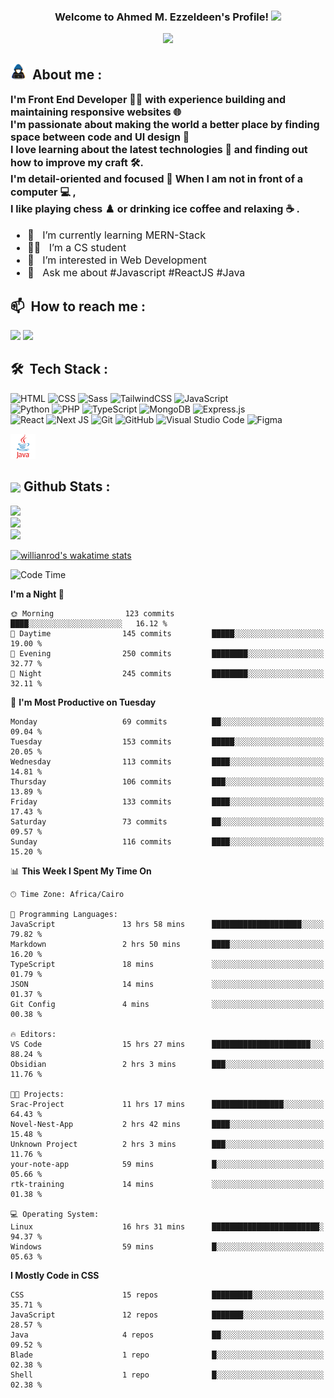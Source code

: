 <h3 align="center">
  Welcome to Ahmed M. Ezzeldeen's Profile!
  <img src="https://media.giphy.com/media/hvRJCLFzcasrR4ia7z/giphy.gif" width="28">
</h3>

<!-- Typing SVG by DenverCoder1 - https://github.com/DenverCoder1/readme-typing-svg -->
<p align="center">
  <a href="https://github.com/DenverCoder1/readme-typing-svg"><img src="https://readme-typing-svg.herokuapp.com/?lines=I'm%20Junior%20Software%20Engineer%20👨‍💻;I'm%20Front-End%20developer;Always%20learning%20new%20things&font=Fira%20Code&center=true&width=440&height=45&color=2196f3&vCenter=true&size=24"></a>
</p>

## <img src ="https://github.com/0xAbdulKhalid/0xAbdulKhalid/raw/main/assets/mdImages/about_me.gif" width=25px> &nbsp;About me :

<p Style="font-size:16px; font-weight:bold; ">
I'm Front End Developer 🧑‍💻 with experience building and maintaining responsive websites 🌐<br>
I'm passionate about making the world a better place by finding space between code and UI design 🎨<br>
I love learning about the latest technologies 🚀 and finding out how to improve my craft 🛠️.<br> I'm detail-oriented and focused 🤏 
When I am not in front of a computer 💻️ ,<br> I like playing chess ♟️ or drinking ice coffee and relaxing ☕️ .
</p>

<ul style="font-size:16px">
<li>🌱 &nbsp; I’m currently learning MERN-Stack</li>
<li>👨‍💻 &nbsp; I’m a CS student</li>
<li>👀 &nbsp; I’m interested in Web Development</li>
<li>💬 &nbsp; Ask me about #Javascript #ReactJS #Java</li>
</ul>

## 📫 &nbsp;How to reach me :

<a href="https://www.linkedin.com/in/ahmed3zzeldeen/" target="_blank"><img src="https://img.shields.io/badge/-Ahmed%20M.%20Ezzeldeen-0077B5?style=for-the-badge&logo=Linkedin&logoColor=white"/></a>
<a href="https://telegram.me/Ahmed3zzeldeen" target="_blank"><img src="https://img.shields.io/badge/-Ahmed%20M.%20Ezzeldeen-0077B5?style=for-the-badge&logo=Telegram&logoColor=white"/></a>

## 🛠 &nbsp;Tech Stack :

![HTML](https://img.shields.io/badge/HTML5-E34F26?style=for-the-badge&logo=html5&logoColor=white) ![CSS](https://img.shields.io/badge/CSS3-1572B6?style=for-the-badge&logo=css3&logoColor=white) ![Sass](https://img.shields.io/badge/Sass-CC6699?style=for-the-badge&logo=sass&logoColor=white) ![TailwindCSS](https://img.shields.io/badge/tailwindcss-%2338B2AC.svg?style=for-the-badge&logo=tailwind-css&logoColor=white) ![JavaScript](https://img.shields.io/badge/JavaScript-323330?style=for-the-badge&logo=javascript&logoColor=F7DF1E) </br> ![Python](https://img.shields.io/badge/Python-FFD43B?style=for-the-badge&logo=python&logoColor=blue) ![PHP](https://img.shields.io/badge/PHP-777BB4?style=for-the-badge&logo=php&logoColor=white) ![TypeScript](https://img.shields.io/badge/typescript-%23007ACC.svg?style=for-the-badge&logo=typescript&logoColor=white) ![MongoDB](https://img.shields.io/badge/MongoDB-%234ea94b.svg?style=for-the-badge&logo=mongodb&logoColor=white) ![Express.js](https://img.shields.io/badge/express.js-%23404d59.svg?style=for-the-badge&logo=express&logoColor=%2361DAFB) </br> ![React](https://img.shields.io/badge/react-%2320232a.svg?style=for-the-badge&logo=react&logoColor=%2361DAFB) ![Next JS](https://img.shields.io/badge/Next-black?style=for-the-badge&logo=next.js&logoColor=white) ![Git](https://img.shields.io/badge/GIT-E44C30?style=for-the-badge&logo=git&logoColor=white) ![GitHub](https://img.shields.io/badge/GitHub-100000?style=for-the-badge&logo=github&logoColor=white) ![Visual Studio Code](https://img.shields.io/badge/VSCode-0078D4?style=for-the-badge&logo=visual%20studio%20code&logoColor=white) ![Figma](https://img.shields.io/badge/figma-%23F24E1E.svg?style=for-the-badge&logo=figma&logoColor=white)&nbsp;

<a href="https://www.java.com" target="_blank"> <img src="https://raw.githubusercontent.com/devicons/devicon/master/icons/java/java-original-wordmark.svg" alt="java" width="40" height="40"/></a>

<!-- ![Figma](https://img.shields.io/badge/figma-05122A.svg?style=for-the-badge&logo=figma&logoColor=white) -->

## <img src = "https://media.giphy.com/media/iY8CRBdQXODJSCERIr/giphy.gif" align="center" width ="30px"> Github Stats :

![](https://github-readme-stats.vercel.app/api?username=Ahmed3zzeldeen&theme=tokyonight&hide_border=false&include_all_commits=false&count_private=false)<br/>
![](https://github-readme-streak-stats.herokuapp.com/?user=Ahmed3zzeldeen&theme=tokyonight&hide_border=false)<br/>
![](https://github-readme-stats.vercel.app/api/top-langs?username=Ahmed3zzeldeen&theme=tokyonight&hide_border=false&layout=compact&include_all_commits=true&count_private=false)<br/>

[![willianrod's wakatime stats](https://github-readme-stats.vercel.app/api/wakatime?username=ahmed3zzeldeen&layout=compact)](https://github.com/anuraghazra/github-readme-stats)

<!--START_SECTION:waka-->
![Code Time](http://img.shields.io/badge/Code%20Time-989%20hrs%2012%20mins-blue)

**I'm a Night 🦉** 

```text
🌞 Morning                123 commits         ████░░░░░░░░░░░░░░░░░░░░░   16.12 % 
🌆 Daytime                145 commits         █████░░░░░░░░░░░░░░░░░░░░   19.00 % 
🌃 Evening                250 commits         ████████░░░░░░░░░░░░░░░░░   32.77 % 
🌙 Night                  245 commits         ████████░░░░░░░░░░░░░░░░░   32.11 % 
```
📅 **I'm Most Productive on Tuesday** 

```text
Monday                   69 commits          ██░░░░░░░░░░░░░░░░░░░░░░░   09.04 % 
Tuesday                  153 commits         █████░░░░░░░░░░░░░░░░░░░░   20.05 % 
Wednesday                113 commits         ████░░░░░░░░░░░░░░░░░░░░░   14.81 % 
Thursday                 106 commits         ███░░░░░░░░░░░░░░░░░░░░░░   13.89 % 
Friday                   133 commits         ████░░░░░░░░░░░░░░░░░░░░░   17.43 % 
Saturday                 73 commits          ██░░░░░░░░░░░░░░░░░░░░░░░   09.57 % 
Sunday                   116 commits         ████░░░░░░░░░░░░░░░░░░░░░   15.20 % 
```


📊 **This Week I Spent My Time On** 

```text
🕑︎ Time Zone: Africa/Cairo

💬 Programming Languages: 
JavaScript               13 hrs 58 mins      ████████████████████░░░░░   79.82 % 
Markdown                 2 hrs 50 mins       ████░░░░░░░░░░░░░░░░░░░░░   16.20 % 
TypeScript               18 mins             ░░░░░░░░░░░░░░░░░░░░░░░░░   01.79 % 
JSON                     14 mins             ░░░░░░░░░░░░░░░░░░░░░░░░░   01.37 % 
Git Config               4 mins              ░░░░░░░░░░░░░░░░░░░░░░░░░   00.38 % 

🔥 Editors: 
VS Code                  15 hrs 27 mins      ██████████████████████░░░   88.24 % 
Obsidian                 2 hrs 3 mins        ███░░░░░░░░░░░░░░░░░░░░░░   11.76 % 

🐱‍💻 Projects: 
Srac-Project             11 hrs 17 mins      ████████████████░░░░░░░░░   64.43 % 
Novel-Nest-App           2 hrs 42 mins       ████░░░░░░░░░░░░░░░░░░░░░   15.48 % 
Unknown Project          2 hrs 3 mins        ███░░░░░░░░░░░░░░░░░░░░░░   11.76 % 
your-note-app            59 mins             █░░░░░░░░░░░░░░░░░░░░░░░░   05.66 % 
rtk-training             14 mins             ░░░░░░░░░░░░░░░░░░░░░░░░░   01.38 % 

💻 Operating System: 
Linux                    16 hrs 31 mins      ████████████████████████░   94.37 % 
Windows                  59 mins             █░░░░░░░░░░░░░░░░░░░░░░░░   05.63 % 
```

**I Mostly Code in CSS** 

```text
CSS                      15 repos            █████████░░░░░░░░░░░░░░░░   35.71 % 
JavaScript               12 repos            ███████░░░░░░░░░░░░░░░░░░   28.57 % 
Java                     4 repos             ██░░░░░░░░░░░░░░░░░░░░░░░   09.52 % 
Blade                    1 repo              █░░░░░░░░░░░░░░░░░░░░░░░░   02.38 % 
Shell                    1 repo              █░░░░░░░░░░░░░░░░░░░░░░░░   02.38 % 
```




<!--END_SECTION:waka-->
